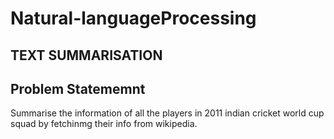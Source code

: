 # Natural-languageProcessing

## TEXT SUMMARISATION
## Problem Statememnt 

Summarise the information of all the players in 2011 indian cricket
world cup squad by fetchinmg their info from wikipedia.
